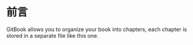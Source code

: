 # 前言

GitBook allows you to organize your book into chapters, each chapter is stored in a separate file like this one.

